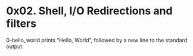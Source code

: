 # 0x02. Shell, I/O Redirections and filters

0-hello_world prints “Hello, World”, followed by a new line to the standard output.
